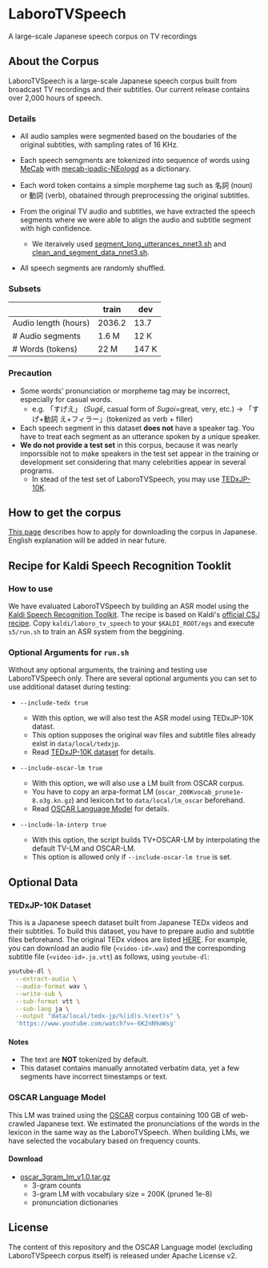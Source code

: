 # LaboroTVSpeech

A large-scale Japanese speech corpus on TV recordings

## About the Corpus

LaboroTVSpeech is a large-scale Japanese speech corpus built from broadcast TV recordings and their subtitles.
Our current release contains over 2,000 hours of speech.

### Details

- All audio samples were segmented based on the boudaries of the original subtitles, with sampling rates of 16 KHz.

- Each speech semgments are tokenized into sequence of words using [MeCab](https://taku910.github.io/mecab/) with [mecab-ipadic-NEologd](https://github.com/neologd/mecab-ipadic-neologd) as a dictionary.
- Each word token contains a simple morpheme tag such as 名詞 (noun) or 動詞 (verb), obatained through preprocessing the original subtitles.
- From the original TV audio and subtitles, we have extracted the speech segments where we were able to align the audio and subtitle segment with high confidence.
  - We iteraively used [segment_long_utterances_nnet3.sh](https://github.com/kaldi-asr/kaldi/blob/master/egs/wsj/s5/steps/cleanup/segment_long_utterances_nnet3.sh) and [clean_and_segment_data_nnet3.sh](https://github.com/kaldi-asr/kaldi/blob/master/egs/wsj/s5/steps/cleanup/clean_and_segment_data_nnet3.sh).
- All speech segments are randomly shuffled.

### Subsets

|                      | train  | dev   |
| -------------------- | ------ | ----- |
| Audio length (hours) | 2036.2 | 13.7  |
| # Audio segments     | 1.6 M  | 12 K  |
| # Words (tokens)     | 22 M   | 147 K |

### Precaution

- Some words' pronunciation or morpheme tag may be incorrect, especially for casual words.
  - e.g. 「すげえ」 (_Sugē_, casual form of _Sugoi_=great, very, etc.) → 「すげ+動詞 え+フィラー」(tokenized as verb + filler)
- Each speech segment in this dataset **does not** have a speaker tag. You have to treat each segment as an utterance spoken by a unique speaker.
- **We do not provide a test set** in this corpus, because it was nearly imporssible not to make speakers in the test set appear in the training or development set considering that many celebrities appear in several programs.
  - In stead of the test set of LaboroTVSpeech, you may use [TEDxJP-10K](#tedxjp-10k-dataset).

## How to get the corpus

[This page](https://laboro.ai/column/eg-laboro-tv-corpus-jp/) describes how to apply for downloading the corpus in Japanese. English explanation will be added in near future. 

## Recipe for Kaldi Speech Recognition Tooklit

### How to use

We have evaluated LaboroTVSpeech by building an ASR model using the [Kaldi Speech Recognition Toolkit](https://github.com/kaldi-asr/kaldi).
The recipe is based on Kaldi's [official CSJ recipe](https://github.com/kaldi-asr/kaldi/tree/master/egs/csj/s5).
Copy `kaldi/laboro_tv_speech` to your `$KALDI_ROOT/egs` and execute `s5/run.sh` to train an ASR system from the beggining.

### Optional Arguments for `run.sh`

Without any optional arguments, the training and testing use LaboroTVSpeech only.
There are several optional arguments you can set to use additional dataset during testing:

- `--include-tedx true`

  - With this option, we will also test the ASR model using TEDxJP-10K datast.
  - This option supposes the original wav files and subtitle files already exist in `data/local/tedxjp`.
  - Read [TEDxJP-10K dataset](#tedxjp-10k-dataset) for details.

- `--include-oscar-lm true`

  - With this option, we will also use a LM built from OSCAR corpus.
  <!-- - This option supposes 3-gram count file of OSCAR already exists in `data/local/oscar.gz`. -->
  - You have to copy an arpa-format LM (`oscar_200Kvocab_prune1e-8.o3g.kn.gz`) and lexicon.txt to `data/local/lm_oscar` beforehand.
  - Read [OSCAR Language Model](#oscar-language-model) for details.

- `--include-lm-interp true`
  - With this option, the script builds TV+OSCAR-LM by interpolating the default TV-LM and OSCAR-LM.
  - This option is allowed only if `--include-oscar-lm true` is set.

## Optional Data

### TEDxJP-10K Dataset

This is a Japanese speech dataset built from Japanese TEDx videos and their subtitles.
To build this dataset, you have to prepare audio and subtitle files beforehand.
The original TEDx videos are listed [HERE](kaldi/laboro_tv_speech/s5/local/tedx-jp/tedx-jp-10k.csv).
For example, you can download an audio file (`<video-id>.wav`) and the corresponding subtitle file (`<video-id>.ja.vtt`) as follows, using `youtube-dl`:

```bash
youtube-dl \
  --extract-audio \
  --audio-format wav \
  --write-sub \
  --sub-format vtt \
  --sub-lang ja \
  --output "data/local/tedx-jp/%(id)s.%(ext)s" \
  'https://www.youtube.com/watch?v=-6K2nN9aWsg'
```

#### Notes

- The text are **NOT** tokenized by default.
- This dataset contains manually annotated verbatim data, yet a few segments have incorrect timestamps or text.

### OSCAR Language Model

This LM was trained using the [OSCAR](https://oscar-corpus.com/) corpus containing 100 GB of web-crawled Japanese text. We estimated the pronunciations of the words in the lexicon in the same way as the LaboroTVSpeech. When building LMs, we have selected the vocabulary based on frequency counts.

#### Download

- [oscar_3gram_lm_v1.0.tar.gz](https://assets.laboro.ai/laborotvspeech/oscar_3gram_lm_v1.0.tar.gz)
  - 3-gram counts
  - 3-gram LM with vocabulary size = 200K (pruned 1e-8)
  - pronunciation dictionaries
  
## License

The content of this repository and the OSCAR Language model (excluding LaboroTVSpeech corpus itself) is released under Apache License v2.

